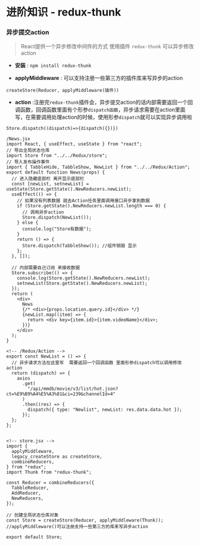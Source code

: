 # 进阶知识 - redux-thunk

### 异步提交action
>
> React提供一个异步修改中间件的方式 使用插件 `redux-thunk` 可以异步修改action

+ **安装** : `npm install redux-thunk`

+ **applyMiddleware** : 可以支持注册一些第三方的插件库来写异步的action
  
`createStore(Reducer, applyMiddleware(插件))`

+ **action** :注册完`redux-thunk`插件会，异步提交action的话内部需要返回一个回调函数，回调函数里面有个形参`dispatch函数`，异步请求需要在action里面写，在需要调用处理action的时候，使用形参`dispatch`就可以实现异步调用啦

`Store.dispatch((dispatch)=>{dispatch({})})`
  
```
/News.jsx
import React, { useEffect, useState } from "react";
// 导出全局状态仓库
import Store from "../../Redux/store";
// 导入发布操作事件
import { TabbleHide, TabbleShow, NewList } from "../../Redux/Action";
export default function News(props) {
  // 进入隐藏底部栏 离开显示底部栏
  const [newList, setnewList] = useState(Store.getState().NewReducers.newList);
  useEffect(() => {
    // 如果没有列表数据 就去Action任务里面调用接口异步拿到数据
    if (Store.getState().NewReducers.newList.length === 0) {
      // 调用异步action
      Store.dispatch(NewList());
    } else {
      console.log("Store有数据");
    }
    return () => {
      Store.dispatch(TabbleShow()); //组件销毁 显示
    };
  }, []);

  // 内部需要自己订阅 来接收数据
  Store.subscribe(() => {
    console.log(Store.getState().NewReducers.newList);
    setnewList(Store.getState().NewReducers.newList);
  });
  return (
    <div>
      News
      {/* <div>{props.location.query.id}</div> */}
      {newList.map((item) => {
        return <div key={item.id}>{item.videoName}</div>;
      })}
    </div>
  );
}

<!-- /Redux/Action -->
export const NewList = () => {
  // 异步请求方法在这里写  需要返回一个回调函数 里面形参dispatch可以调用修改action 
  return (dispatch) => {
    axios
      .get(
        "/api/mmdb/movie/v3/list/hot.json?ct=%E9%B9%A4%E5%A3%81&ci=239&channelId=4"
      )
      .then((res) => {
        dispatch({ type: "Newlist", newList: res.data.data.hot });
      });
  };
};


<!-- store.jsx -->
import {
  applyMiddleware,
  legacy_createStore as createStore,
  combineReducers,
} from "redux";
import Thunk from "redux-thunk";

const Reducer = combineReducers({
  TabbleReducer,
  AddReducer,
  NewReducers,
});

// 创建全局状态仓库对象
const Store = createStore(Reducer, applyMiddleware(Thunk)); //applyMiddleware()可以注册支持一些第三方的库来写异步action

export default Store;

```
